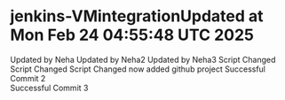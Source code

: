 # jenkins-VMintegrationUpdated at Mon Feb 24 04:55:48 UTC 2025
Updated by Neha
Updated by Neha2
Updated by Neha3
Script Changed
Script Changed
Script Changed now added github project 
Successful Commit 2  
Successful Commit 3  
